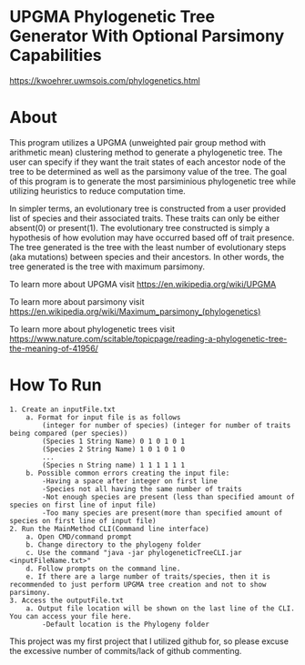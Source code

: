 # UPGMA Phylogenetic Tree Generator With Optional Parsimony Capabilities
https://kwoehrer.uwmsois.com/phylogenetics.html
# About
  This program utilizes a UPGMA (unweighted pair group method with arithmetic mean) clustering method to generate a phylogenetic tree.
  The user can specify if they want the trait states of each ancestor node of the tree to be determined as well as the parsimony value of the tree.
The goal of this program is to generate the most parsiminious phylogenetic tree while utilizing heuristics to reduce computation time.
  
  In simpler terms, an evolutionary tree is constructed from a user provided list of species and their associated traits.
  These traits can only be either absent(0) or present(1).
  The evolutionary tree constructed is simply a hypothesis of how evolution may have occurred based off of trait presence.
  The tree generated is the tree with the least number of evolutionary steps (aka mutations) between species and their ancestors.
  In other words, the tree generated is the tree with maximum parsimony.
  
  To learn more about UPGMA visit https://en.wikipedia.org/wiki/UPGMA
  
  To learn more about parsimony visit https://en.wikipedia.org/wiki/Maximum_parsimony_(phylogenetics)
  
  To learn more about phylogenetic trees visit https://www.nature.com/scitable/topicpage/reading-a-phylogenetic-tree-the-meaning-of-41956/
  # How To Run
	1. Create an inputFile.txt
		a. Format for input file is as follows
			(integer for number of species) (integer for number of traits being compared (per species))
			(Species 1 String Name) 0 1 0 1 0 1 
			(Species 2 String Name) 1 0 1 0 1 0
			...
			(Species n String name) 1 1 1 1 1 1
		b. Possible common errors creating the input file:
			-Having a space after integer on first line
			-Species not all having the same number of traits
			-Not enough species are present (less than specified amount of species on first line of input file)
			-Too many species are present(more than specified amount of species on first line of input file)
	2. Run the MainMethod CLI(Command line interface)
		a. Open CMD/command prompt
		b. Change directory to the phylogeny folder
		c. Use the command "java -jar phylogeneticTreeCLI.jar <inputFileName.txt>"
		d. Follow prompts on the command line.
		e. If there are a large number of traits/species, then it is recommended to just perform UPGMA tree creation and not to show parsimony.
	3. Access the outputFile.txt
		a. Output file location will be shown on the last line of the CLI. You can access your file here.
			-Default location is the Phylogeny folder
  
  
  
  This project was my first project that I utilized github for, so please excuse the excessive number of commits/lack of github commenting.
